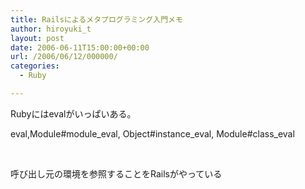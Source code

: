```yaml
---
title: Railsによるメタプログラミング入門メモ
author: hiroyuki_t
layout: post
date: 2006-06-11T15:00:00+00:00
url: /2006/06/12/000000/
categories:
  - Ruby

---
```

<div class="section">
  <p>
    Rubyにはevalがいっぱいある。
  </p>
  
  <p>
    eval,Module#module_eval, Object#instance_eval, Module#class_eval
  </p>
  
  <p>
    &nbsp;
  </p>
  
  <p>
    呼び出し元の環境を参照することをRailsがやっている
  </p>
</div>